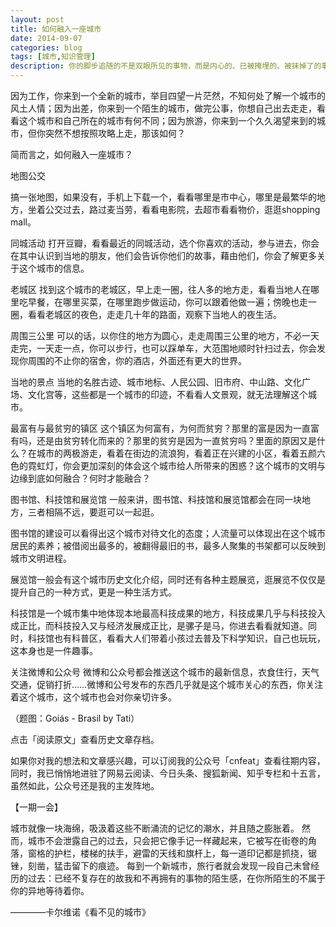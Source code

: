```yaml
---
layout: post
title: 如何融入一座城市
date: 2014-09-07
categories: blog
tags: [城市,知识管理]
description: 你的脚步追随的不是双眼所见的事物，而是内心的、已被掩埋的、被抹掉了的事物。 像菲利德这样的城市很多，它们能够躲过所有凝视的目光，却躲不过那些出其不意投来的目光。
---
```


因为工作，你来到一个全新的城市，举目四望一片茫然，不知何处了解一个城市的风土人情；因为出差，你来到一个陌生的城市，做完公事，你想自己出去走走，看看这个城市和自己所在的城市有何不同；因为旅游，你来到一个久久渴望来到的城市，但你突然不想按照攻略上走，那该如何？

简而言之，如何融入一座城市？

地图公交

搞一张地图，如果没有，手机上下载一个，看看哪里是市中心，哪里是最繁华的地方，坐着公交过去，路过麦当劳，看看电影院，去超市看看物价，逛逛shopping mall。

同城活动
打开豆瓣，看看最近的同城活动，选个你喜欢的活动，参与进去，你会在其中认识到当地的朋友，他们会告诉你他们的故事，藉由他们，你会了解更多关于这个城市的信息。

老城区
找到这个城市的老城区，早上走一圈，往人多的地方走，看看当地人在哪里吃早餐，在哪里买菜，在哪里跑步做运动，你可以跟着他做一遍；傍晚也走一圈，看看老城区的夜色，走走几十年的路面，观察下当地人的夜生活。

周围三公里
可以的话，以你住的地方为圆心，走走周围三公里的地方，不必一天走完，一天走一点，你可以步行，也可以踩单车，大范围地顺时针扫过去，你会发现你周围的不止你的宿舍，你的酒店，外面还有更大的世界。

当地的景点
当地的名胜古迹、城市地标、人民公园、旧市府、中山路、文化广场、文化宫等，这些都是一个城市的印迹，不看看人文景观，就无法理解这个城市。

最富有与最贫穷的镇区
这个镇区为何富有，为何而贫穷？那里的富是因为一直富有吗，还是由贫穷转化而来的？那里的贫穷是因为一直贫穷吗？里面的原因又是什么？在城市的两极游走，看着在街边的流浪狗，看着正在兴建的小区，看着五颜六色的霓虹灯，你会更加深刻的体会这个城市给人所带来的困惑？这个城市的文明与边缘到底如何融合？何时才能融合？

图书馆、科技馆和展览馆
一般来讲，图书馆、科技馆和展览馆都会在同一块地方，三者相隔不远，要逛可以一起逛。

图书馆的建设可以看得出这个城市对待文化的态度；人流量可以体现出在这个城市居民的素养；被借阅出最多的，被翻得最旧的书，最多人聚集的书架都可以反映到城市文明进程。

展览馆一般会有这个城市历史文化介绍，同时还有各种主题展览，逛展览不仅仅是提升自己的一种方式，更是一种生活方式。

科技馆是一个城市集中地体现本地最高科技成果的地方，科技成果几乎与科技投入成正比，而科技投入又与经济发展成正比，是骡子是马，你进去看看就知道。同时，科技馆也有科普区，看看大人们带着小孩过去普及下科学知识，自己也玩玩，这本身也是一件趣事。

关注微博和公众号
微博和公众号都会推送这个城市的最新信息，衣食住行，天气交通，促销打折……微博和公号发布的东西几乎就是这个城市关心的东西，你关注着这个城市，这个城市也会对你亲切许多。

（题图：Goiás - Brasil by Tati）

点击「阅读原文」查看历史文章存档。



如果你对我的想法和文章感兴趣，可以订阅我的公众号「cnfeat」查看往期内容，同时，我已悄悄地进驻了网易云阅读、今日头条、搜狐新闻、知乎专栏和十五言，虽然如此，公众号还是我的主发阵地。



【一期一会】

城市就像一块海绵，吸汲着这些不断涌流的记忆的潮水，并且随之膨胀着。 然而，城市不会泄露自己的过去，只会把它像手记一样藏起来，它被写在街卷的角落，窗格的护栏，楼梯的扶手，避雷的天线和旗杆上，每一道印记都是抓挠，锯锉，刻凿，猛击留下的痕迹。 每到一个新城市，旅行者就会发现一段自己未曾经历的过去：已经不复存在的故我和不再拥有的事物的陌生感，在你所陌生的不属于你的异地等待着你。

————卡尔维诺《看不见的城市》
